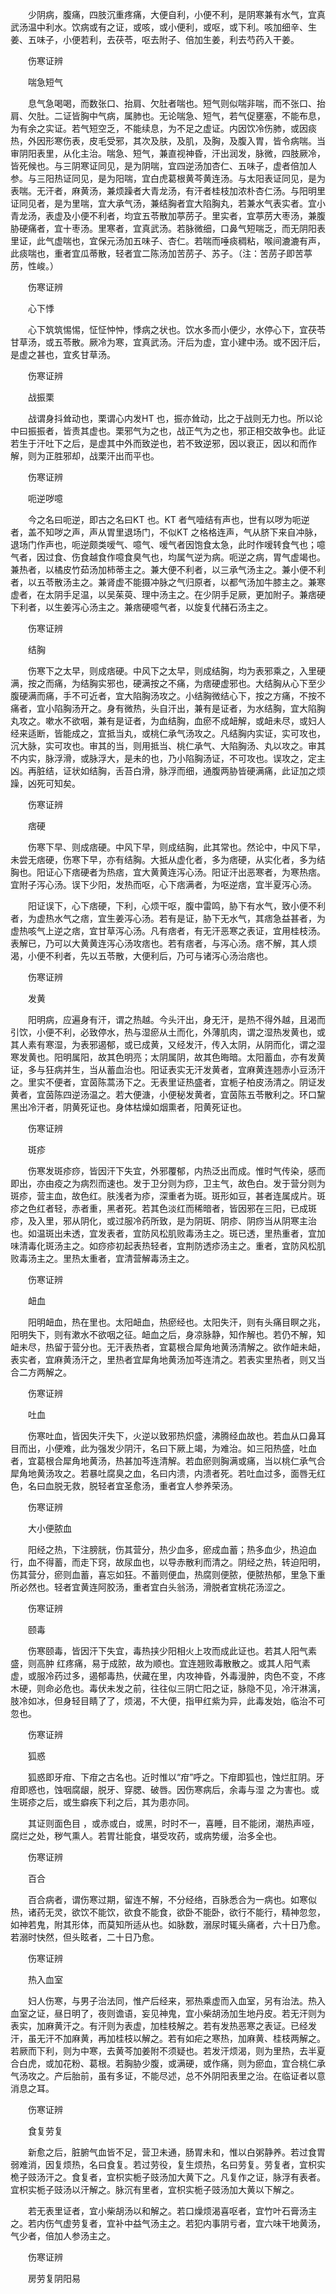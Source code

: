 <!-- { "loadSidebar": true } -->
　　少阴病，腹痛，四肢沉重疼痛，大便自利，小便不利，是阴寒兼有水气，宜真武汤温中利水。饮病或有之证，或咳，或小便利，或呕，或下利。咳加细辛、生姜、五味子，小便若利，去茯苓，呕去附子、倍加生姜，利去芍药入干姜。

　　伤寒证辨

　　喘急短气

　　息气急喝喝，而数张口、抬肩、欠肚者喘也。短气则似喘非喘，而不张口、抬肩、欠肚。二证皆胸中气病，属肺也。无论喘急、短气，若气促壅塞，不能布息，为有余之实证。若气短空乏，不能续息，为不足之虚证。内因饮冷伤肺，或因痰热，外因形寒伤表，皮毛受邪，其次及肤，及肌，及胸，及腹入胃，皆令病喘。当审阴阳表里，从化主治。喘急、短气，兼直视神昏，汗出润发，脉微，四肢厥冷，皆死候也。与三阴寒证同见，是为阴喘，宜四逆汤加杏仁、五味子，虚者倍加人参。与三阳热证同见，是为阳喘，宜白虎葛根黄芩黄连汤。与太阳表证同见，是为表喘。无汗者，麻黄汤，兼烦躁者大青龙汤，有汗者桂枝加浓朴杏仁汤。与阳明里证同见者，是为里喘，宜大承气汤，兼结胸者宜大陷胸丸，若兼水气表实者。宜小青龙汤，表虚及小便不利者，均宜五苓散加葶苈子。里实者，宜葶苈大枣汤，兼腹胁硬痛者，宜十枣汤。里寒者，宜真武汤。若脉微细，口鼻气短喘乏，而无阴阳表里证，此气虚喘也，宜保元汤加五味子、杏仁。若喘而唾痰稠粘，喉间漉漉有声，此痰喘也，重者宜瓜蒂散，轻者宜二陈汤加苦苈子、苏子。（注：苦苈子即苦葶苈，性峻。）

　　伤寒证辨

　　心下悸

　　心下筑筑惕惕，怔怔忡忡，悸病之状也。饮水多而小便少，水停心下，宜茯苓甘草汤，或五苓散。厥冷为寒，宜真武汤。汗后为虚，宜小建中汤。或不因汗后，是虚之甚也，宜炙甘草汤。

　　伤寒证辨

　　战振栗

　　战谓身抖耸动也，栗谓心内发HT 也，振亦耸动，比之于战则无力也。所以论中曰振振者，皆责其虚也。栗邪气为之也，战正气为之也，邪正相交故争也。此证若生于汗吐下之后，是虚其中外而致逆也，若不致逆邪，因以衰正，因以和而作解，则为正胜邪却，战栗汗出而平也。

　　伤寒证辨

　　呃逆哕噫

　　今之名曰呃逆，即古之名曰KT 也。KT 者气噎结有声也，世有以哕为呃逆者，盖不知哕之声，声从胃里退场门，不似KT 之格格连声，气从脐下来自冲脉，退场门作声也，呃逆颇类嗳气、噫气、嗳气者因饱食太急，此时作嗳转食气也；噫气者，因过食、伤食越食作噫食臭气也，均属气逆为病。呃逆之病，胃气虚竭也。兼热者，以橘皮竹茹汤加柿蒂主之。兼大便不利者，以三承气汤主之。兼小便不利者，以五苓散汤主之。兼肾虚不能摄冲脉之气归原者，以都气汤加牛膝主之。兼寒虚者，在太阴手足温，以吴茱萸、理中汤主之。在少阴手足厥，更加附子。兼痞硬下利者，以生姜泻心汤主之。兼痞硬噫气者，以旋复代赭石汤主之。

　　伤寒证辨

　　结胸

　　伤寒下之太早，则成痞硬。中风下之太早，则成结胸，均为表邪乘之，入里硬满，按之而痛，为结胸实邪也，硬满按之不痛，为痞硬虚邪也。大结胸从心下至少腹硬满而痛，手不可近者，宜大陷胸汤攻之。小结胸微结心下，按之方痛，不按不痛者，宜小陷胸汤开之。身有微热，头自汗出，兼有是证者，为水结胸，宜大陷胸丸攻之。嗽水不欲咽，兼有是证者，为血结胸，血瘀不成衄解，或衄未尽，或妇人经来适断，皆能成之，宜抵当丸，或桃仁承气汤攻之。凡结胸内实证，实可攻也，沉大脉，实可攻也。审其的当，则用抵当、桃仁承气、大陷胸汤、丸以攻之。审其不内实，脉浮滑，或脉浮大，是未的也，乃小陷胸汤证，不可攻也。误攻之，定主凶。再脏结，证状如结胸，舌苔白滑，脉浮而细，通腹两胁皆硬满痛，此证加之烦躁，凶死可知矣。

　　伤寒证辨

　　痞硬

　　伤寒下早、则成痞硬。中风下早，则成结胸，此其常也。然论中，中风下早，未尝无痞硬，伤寒下早，亦有结胸。大抵从虚化者，多为痞硬，从实化者，多为结胸也。阳证心下痞硬者为热痞，宜大黄黄连泻心汤。阳证汗出恶寒者，为寒热痞。宜附子泻心汤。误下少阳，发热而呕，心下痞满者，为呕逆痞，宜半夏泻心汤。

　　阳证误下，心下痞硬，下利，心烦干呕，腹中雷鸣，胁下有水气，致小便不利者，为虚热水气之痞，宜生姜泻心汤。若有是证，胁下无水气，其痞急益甚者，为虚热咳气上逆之痞，宜甘草泻心汤。凡有痞者，有无汗恶寒之表证，宜用桂枝汤。表解已，乃可以大黄黄连泻心汤攻痞也。若有痞者，与泻心汤。痞不解，其人烦渴，小便不利者，先以五苓散，大便利后，乃可与诸泻心汤治痞也。

　　伤寒证辨

　　发黄

　　阳明病，应遍身有汗，谓之热越。今头汗出，身无汗，是热不得外越，且渴而引饮，小便不利，必致停水，热与湿瘀从土而化，外薄肌肉，谓之湿热发黄也，或其人素有寒湿，为表邪遏郁，或已成黄，又经发汗，传入太阴，从阴而化，谓之湿寒发黄也。阳明属阳，故其色明亮；太阴属阴，故其色晦暗。太阳蓄血，亦有发黄证，多与狂病并生，当从蓄血治也。阳证表实无汗发黄者，宜麻黄连翘赤小豆汤汗之。里实不便者，宜茵陈蒿汤下之。无表里证热盛者，宜栀子柏皮汤清之。阴证发黄者，宜茵陈四逆汤温之。若大便溏，小便秘发黄者，宜茵陈五苓散利之。环口黧黑出冷汗者，阴黄死证也。身体枯燥如烟熏者，阳黄死证也。

　　伤寒证辨

　　斑疹

　　伤寒发斑疹痧，皆因汗下失宜，外邪覆郁，内热泛出而成。惟时气传染，感而即出，亦由疫之为病烈而速也。发于卫分则为痧，卫主气，故色白。发于营分则为斑疹，营主血，故色红。肤浅者为疹，深重者为斑。斑形如豆，甚者连属成片。斑疹之色红者轻，赤者重，黑者死。若其色淡红而稀暗者，皆因邪在三阳，已成斑疹，及入里，邪从阴化，或过服冷药所致，是为阴斑、阴疹、阴痧当从阴寒主治也。如温斑出未透，宜发表者，宜防风松肌败毒汤主之。斑已透，里热重者，宜加味清毒化斑汤主之。如痧疹初起表热轻者，宜荆防透疹汤主之。重者，宜防风松肌败毒汤主之。里热太重者，宜清营解毒汤主之。

　　伤寒证辨

　　衄血

　　阳明衄血，热在里也。太阳衄血，热瘀经也。太阳失汗，则有头痛目瞑之兆，阳明失下，则有漱水不欲咽之征。衄血之后，身凉脉静，知作解也。若仍不解，知衄未尽，热留于营分也。无汗表热者，宜葛根合犀角地黄汤清解之。欲作衄未衄，表实者，宜麻黄汤汗之，里热者宜犀角地黄汤加芩连清之。若表实里热者，则又当合二方两解之。

　　伤寒证辨

　　吐血

　　伤寒吐血，皆因失汗失下，火逆以致邪热炽盛，沸腾经血故也。若血从口鼻耳目而出，小便难，此为强发少阴汗，名曰下厥上竭，为难治。如三阳热盛，吐血者，宜葛根合犀角地黄汤，热甚加芩连清解。若血瘀则胸满或痛，当以桃仁承气合犀角地黄汤攻之。若暴吐腐臭之血，名曰内溃，内溃者死。若吐血过多，面唇无红色，名曰血脱无救，脱轻者宜圣愈汤，重者宜人参养荣汤。

　　伤寒证辨

　　大小便脓血

　　阳经之热，下注膀胱，伤其营分，热少血多，瘀成血蓄；热多血少，热迫血行，血不得蓄，而走下窍，故尿血也，以导赤散利而清之。阴经之热，转迫阳明，伤其营分，瘀则血蓄，喜忘如狂。不蓄则便血，热腐则便脓，便脓热郁，里急下重所必然也。轻者宜黄连阿胶汤，重者宜白头翁汤，滑脱者宜桃花汤涩之。

　　伤寒证辨

　　颐毒

　　伤寒颐毒，皆因汗下失宜，毒热挟少阳相火上攻而成此证也。若其人阳气素盛，则高肿 红疼痛，易于成脓，故为顺也。宜连翘败毒散散之。或其人阳气素虚，或服冷药过多，遏郁毒热，伏藏在里，内攻神昏，外毒漫肿，肉色不变，不疼木硬，则命必危也。毒伏未发之前，往往似三阴亡阳之证，脉隐不见，冷汗淋漓，肢冷如冰，但身轻目睛了了，烦渴，不大便，指甲红紫为异，此毒发始，临治不可忽也。

　　伤寒证辨

　　狐惑

　　狐惑即牙疳、下疳之古名也。近时惟以“疳”呼之。下疳即狐也，蚀烂肛阴。牙疳即惑也，蚀咽腐龈，脱牙、穿腮、破唇。因伤寒病后，余毒与湿 之为害也。或生斑疹之后，或生癖疾下利之后，其为患亦同。

　　其证则面色目 ，或赤或白，或黑，时时不一，喜睡，目不能闭，潮热声哑，腐烂之处，秽气熏人。若胃壮能食，堪受攻药，或病势缓，治多全也。

　　伤寒证辨

　　百合

　　百合病者，谓伤寒过期，留连不解，不分经络，百脉悉合为一病也。如寒似热，诸药无灵，欲饮不能饮，欲食不能食，欲卧不能卧，欲行不能行，精神忽忽，如神若鬼，附其形体，而莫知所适从也。如脉数，溺尿时辄头痛者，六十日乃愈。若溺时快然，但头眩者，二十日乃愈。

　　伤寒证辨

　　热入血室

　　妇人伤寒，与男子治法同，惟产后经来，邪热乘虚而入血室，另有治法。热入血室之证，昼日明了，夜则谵语，妄见神鬼，宜小柴胡汤加生地丹皮。若无汗则为表实，加麻黄汗之。有汗则为表虚，加桂枝解之。若有发热恶寒之表证。已经发汗，虽无汗不加麻黄，再加桂枝以解之。若有如疟之寒热，加麻黄、桂枝两解之。若厥而下利，则为中寒，去黄芩加姜附不须疑也。若发汗烦渴，则为里热，去半夏合白虎，或加花粉、葛根。若胸胁少腹，或满硬，或作痛，则为瘀血，宜合桃仁承气汤攻之。产后胎前，虽有多证，不能尽述，总不外阴阳表里之治。在临证者以意消息之耳。

　　伤寒证辨

　　食复劳复

　　新愈之后，脏腑气血皆不足，营卫未通，肠胃未和，惟以白粥静养。若过食胃弱难消，因复烦热，名曰食复。若过劳役，复生烦热，名曰劳复。劳复者，宜枳实桅子豉汤汗之。食复者，宜枳实栀子豉汤加大黄下之。凡复作之证，脉浮有表者。宜枳实栀子豉汤以汗解之。脉沉有里者，宜枳实栀子豉汤加大黄以下解之。

　　若无表里证者，宜小柴胡汤以和解之。若口燥烦渴喜呕者，宜竹叶石膏汤主之。若内伤气虚劳复者，宜补中益气汤主之。若犯内事阴亏者，宜六味干地黄汤，气少者，倍加人参汤主之。

　　伤寒证辨

　　房劳复阴阳易

